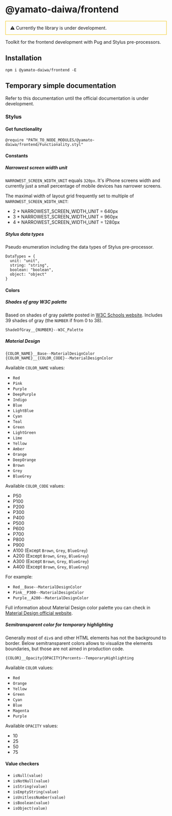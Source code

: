 # @yamato-daiwa/frontend

<div style="border: 1px solid #F1C40F; padding: 12px 14px">
  ⚠ Currently the library is under development.
</div>


Toolkit for the frontend development with Pug and Stylus pre-processors.


## Installation

```
npm i @yamato-daiwa/frontend -E
```


## Temporary simple documentation

Refer to this documentation until the official documentation is under development.


### Stylus

#### Get functionality

```stylus
@require "PATH_TO_NODE_MODULES/@yamato-daiwa/frontend/Functionality.styl"
```


#### Constants

##### Narrowest screen width unit

`NARROWEST_SCREEN_WIDTH_UNIT` equals `320px`.
It's iPhone screens width and currently just a small percentage of mobile devices has narrower screens.

The maximal width of layout grid frequently set to multiple of `NARROWEST_SCREEN_WIDTH_UNIT`:

* 2 * NARROWEST_SCREEN_WIDTH_UNIT = 640px
* 3 * NARROWEST_SCREEN_WIDTH_UNIT = 960px
* 4 * NARROWEST_SCREEN_WIDTH_UNIT = 1280px


##### Stylus data types

Pseudo enumeration including the data types of Stylus pre-processor.

```
DataTypes = {
  unit: "unit",
  string: "string",
  boolean: "boolean",
  object: "object"
}
```


#### Colors

##### Shades of gray W3C palette

Based on shades of gray palette posted in [W3C Schools website](https://www.w3schools.com/colors/colors_shades.asp).
Includes 39 shades of gray (the `NUMBER` if from 0 to 38).

```
ShadeOfGray__{NUMBER}--W3C_Palette
```

##### Material Design

```
{COLOR_NAME}__Base--MaterialDesignColor
{COLOR_NAME}__{COLOR_CODE}--MaterialDesignColor
```

Available `COLOR_NAME` values:

* `Red`
* `Pink`
* `Purple`
* `DeepPurple`
* `Indigo`
* `Blue`
* `LightBlue`
* `Cyan`
* `Teal`
* `Green`
* `LightGreen`
* `Lime`
* `Yellow`
* `Amber`
* `Orange`
* `DeepOrange`
* `Brown`
* `Grey`
* `BlueGrey`

Available `COLOR_CODE` values:

* P50
* P100
* P200
* P300
* P400
* P500
* P600
* P700
* P800
* P900
* A100 (Except `Brown`, `Grey`, `BlueGrey`)
* A200 (Except `Brown`, `Grey`, `BlueGrey`)
* A300 (Except `Brown`, `Grey`, `BlueGrey`)
* A400 (Except `Brown`, `Grey`, `BlueGrey`)

For example:

* `Red__Base--MaterialDesignColor`
* `Pink__P300--MaterialDesignColor`
* `Purple__A200--MaterialDesignColor`

Full information about Material Design color palette you can check in 
[Material Design official website](https://material.io/archive/guidelines/style/color.html#color-color-palette). 


##### Semitransparent color for temporary highlighting

Generally most of `div`s and other HTML elements has not the background to border.
Below semitransparent colors allows to visualize the elements boundaries, but those are not aimed in production code.

```
{COLOR}__Opacity{OPACITY}Percents--TemporaryHighlighting
```

Available `COLOR` values: 

* `Red`
* `Orange`
* `Yellow`
* `Green`
* `Cyan`
* `Blue`
* `Magenta`
* `Purple`

Available `OPACITY` values:

* 10
* 25
* 50
* 75


#### Value checkers

* `isNull(value)`
* `isNotNull(value)`
* `isString(value)`
* `isEmptyString(value)`
* `isUnitlessNumber(value)`
* `isBoolean(value)`
* `isObject(value)`
